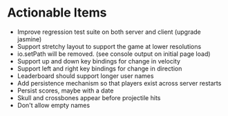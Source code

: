 # Actionable Items
* Improve regression test suite on both server and client (upgrade jasmine)
* Support stretchy layout to support the game at lower resolutions
* io.setPath will be removed. (see console output on initial page load)
* Support up and down key bindings for change in velocity
* Support left and right key bindings for change in direction
* Leaderboard should support longer user names
* Add persistence mechanism so that players exist across server restarts
* Persist scores, maybe with a date
* Skull and crossbones appear before projectile hits
* Don't allow empty names

